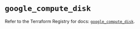 # `google_compute_disk`

Refer to the Terraform Registry for docs: [`google_compute_disk`](https://registry.terraform.io/providers/hashicorp/google-beta/6.24.0/docs/resources/google_compute_disk).

